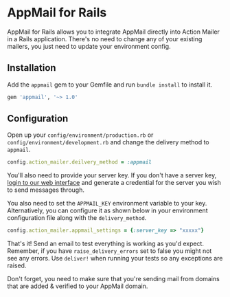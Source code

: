 # AppMail for Rails

AppMail for Rails allows you to integrate AppMail directly into Action Mailer in a Rails application. There's no need to change any of your existing mailers, you just need to update your environment config.

## Installation

Add the `appmail` gem to your Gemfile and run `bundle install` to install it.

```ruby
gem 'appmail', '~> 1.0'
```

## Configuration

Open up your `config/environment/production.rb` or `config/environment/development.rb` and change the delivery method to `appmail`.

```ruby
config.action_mailer.deilvery_method = :appmail
```

You'll also need to provide your server key. If you don't have a server key, [login to our web interface](https://my.appmail.io) and generate a credential for the server you wish to send messages through.

You also need to set the `APPMAIL_KEY` environment variable to your key. Alternatively, you can configure it as shown below in your environment configuration file along with the `delivery_method`.

```ruby
config.action_mailer.appmail_settings = {:server_key => "xxxxx"}
```

That's it! Send an email to test everything is working as you'd expect. Remember, if you have `raise_delivery_errors` set to false you might not see any errors. Use `deliver!` when running your tests so any exceptions are raised.

Don't forget, you need to make sure that you're sending mail from domains that are added & verified to your AppMail domain.
